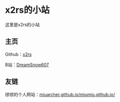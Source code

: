 # x2rs的小站

这里是x2rs的小站

## 主页

Github：[x2rs](https://github.com/x2rs)

B站：[DreamSnow607](https://space.bilibili.com/1972220875)

## 友链

缪缪的个人网站：[miuarcher.github.io/miumiu.github.io/](https://miuarcher.github.io/miumiu.github.io/)